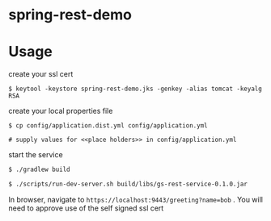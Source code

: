 # spring-rest-demo

# Usage

create your ssl cert

```
$ keytool -keystore spring-rest-demo.jks -genkey -alias tomcat -keyalg RSA
```

create your local properties file
```
$ cp config/application.dist.yml config/application.yml

# supply values for <<place holders>> in config/application.yml
```

start the service

```bash
$ ./gradlew build

$ ./scripts/run-dev-server.sh build/libs/gs-rest-service-0.1.0.jar
```

In browser, navigate to `https://localhost:9443/greeting?name=bob` . You will need to approve use of the self signed ssl cert

